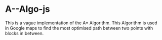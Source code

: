 # A--Algo-js
This is a vague implementation of the A* Algorithm. This Algorithm is used in Google maps to find the most optimised path between two points with blocks in between.
